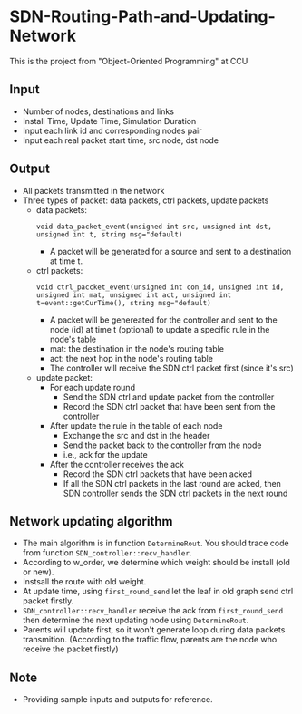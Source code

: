 # SDN-Routing-Path-and-Updating-Network
This is the project from "Object-Oriented Programming" at CCU
## Input
- Number of nodes, destinations and links
- Install Time, Update Time, Simulation Duration
- Input each link id and corresponding nodes pair
- Input each real packet start time, src node, dst node
## Output
- All packets transmitted in the network
- Three types of packet: data packets, ctrl packets, update packets
  - data packets:
    ```C=
    void data_packet_event(unsigned int src, unsigned int dst, unsigned int t, string msg="default)
    ```
    - A packet will be generated for a source and sent to a destination at time t.
  - ctrl packets:
    ```C=
    void ctrl_paccket_event(unsigned int con_id, unsigned int id, unsigned int mat, unsigned int act, unsigned int t=event::getCurTime(), string msg="default)
    ```
    - A packet will be genereated for the controller and sent to the node (id) at time t (optional) to update a specific rule in the node's table
    - mat: the destination in the node's routing table
    - act: the next hop in the node's routing table
    - The controller will receive the SDN ctrl packet first (since it's src)
  - update packet:
    - For each update round
      - Send the SDN ctrl and update packet from the controller
      - Record the SDN ctrl packet that have been sent from the controller
    - After update the rule in the table of each node
      - Exchange the src and dst in the header
      - Send the packet back to the controller from the node
      - i.e., ack for the update
    - After the controller receives the ack
      - Record the SDN ctrl packets that have been acked
      - If all the SDN ctrl packets in the last round are acked, then SDN controller sends the SDN ctrl packets in the next round
## Network updating algorithm
- The main algorithm is in function `DetermineRout`. You should trace code from function `SDN_controller::recv_handler`.
- According to w_order, we determine which weight should be install (old or new).
- Instsall the route with old weight.
- At update time, using `first_round_send` let the leaf in old graph send ctrl packet firstly.
- `SDN_controller::recv_handler` receive the ack from `first_round_send` then determine the next updating node using `DetermineRout`.
- Parents will update first, so it won't generate loop during data packets transmition. (According to the traffic flow, parents are the node who receive the packet firstly)

## Note
- Providing sample inputs and outputs for reference.
